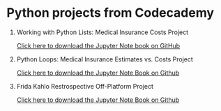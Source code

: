 # **Python projects from Codecademy**

1. Working with Python Lists: Medical Insurance Costs Project

    [Click here to download the Jupyter Note book on GitHub](https://github.com/DelphCL/Python-projects/blob/03f1cb78ff3da9e89861699ecc0d23bb453699e6/Working%20with%20Python%20Lists%20Medical%20Insurance%20Costs.ipynb)

2. Python Loops: Medical Insurance Estimates vs. Costs Project
   
   [Click here to download the Jupyter Note Book on Github](https://github.com/DelphCL/Python-projects/blob/bf18e41de24419396c0135c92972df5e96d5cbe2/Python%20Loops%20Medical%20Insurance%20Estimates%20vs%20Costs.ipynb)

3. Frida Kahlo Restrospective Off-Platform Project

   [Click here to download the Jupyter Note Book on Github](https://github.com/DelphCL/Python-projects/blob/50b4c75284e3fb2999c6c82b21da43a628d8b816/frida_project.ipynb)
